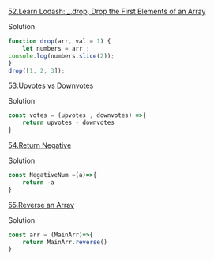 [52.Learn Lodash: _.drop, Drop the First Elements of an Array](https://edabit.com/challenge/NMdKxEradTmpNnomZ)

Solution 

```js
function drop(arr, val = 1) {
	let numbers = arr ;
console.log(numbers.slice(2));
}
drop([1, 2, 3]);
```

[53.Upvotes vs Downvotes](https://edabit.com/challenge/654ABGmNS5GqscE8C)

Solution

```js
const votes = (upvotes , downvotes) =>{
    return upvotes - downvotes 
}
```

[54.Return Negative](https://edabit.com/challenge/iDxwkarcJcmkDA8tq)

Solution 

```js
const NegativeNum =(a)=>{
    return -a
}
```

[55.Reverse an Array](https://edabit.com/challenge/kJQYTCCWSnzhXG9dn)

Solution

```js
const arr = (MainArr)=>{
    return MainArr.reverse()
}
```